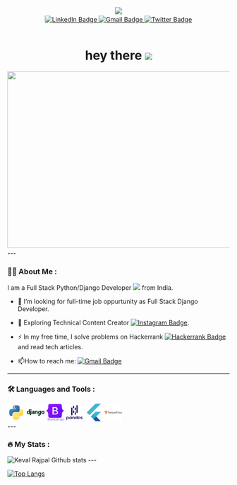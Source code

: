 <div id="header" align="center">
  <img src="https://media.giphy.com/media/RN8FdaB6T1bkkI5n4I/giphy.gif" width="100"/>
  <div id="badges">
    <a href="https://linkedin.com/in/keval-rajpal">
      <img src="https://img.shields.io/badge/LinkedIn-blue?style=for-the-badge&logo=linkedin&logoColor=white" alt="LinkedIn Badge"/>
    </a>
    <a href="mailto:kevalrajpal2580@gmail.com">
      <img src="https://img.shields.io/badge/Gmail-red?style=for-the-badge&logo=gmail&logoColor=white" alt="Gmail Badge"/>
    </a>
    <a href="https://twitter.com/kevalrajpal">
      <img src="https://img.shields.io/badge/Twitter-blue?style=for-the-badge&logo=twitter&logoColor=white" alt="Twitter Badge"/>
    </a>
    <br/>
    <img src="https://komarev.com/ghpvc/?username=kevalrajpalknight&style=flat-square&color=blue" alt=""/>
  </div>
  <h1>
    hey there
    <img src="https://media.giphy.com/media/hvRJCLFzcasrR4ia7z/giphy.gif" width="30px"/>
  </h1>
</div>
<div align="center">
  <img src="https://media.giphy.com/media/Y4ak9Ki2GZCbJxAnJD/giphy.gif" width="600" height="400"/>
</div>
---



### :man_technologist: About Me :
  I am a Full Stack Python/Django Developer <img src="https://media.giphy.com/media/WUlplcMpOCEmTGBtBW/giphy.gif" width="30"> from India.
  - :telescope: I’m looking for full-time job oppurtunity as Full Stack Django Developer.

  - :seedling: Exploring Technical Content Creator [![Instagram Badge](https://img.shields.io/badge/-knight.coder.army-pink?style=flat&logo=Instagram&logoColor=white)](https://instagram.com/knight.coder.army).

  - :zap: In my free time, I solve problems on Hackerrank [![Hackerrank Badge](https://img.shields.io/badge/-Keval-green?style=flat&logo=Hackerrank&logoColor=white)](https://www.hackerrank.com/kevalrajpal2580) and read tech articles.

  - :mailbox:How to reach me: [![Gmail Badge](https://img.shields.io/badge/-Keval-tomato?style=flat&logo=Gmail&logoColor=white)](mailto:kevalrajpal2580@gmail.com)
---



### :hammer_and_wrench: Languages and Tools :
<div>
  <img src="https://github.com/devicons/devicon/blob/master/icons/python/python-original.svg" title="Python" **alt="Python" width="40" height="40"/>
  <img src="https://github.com/devicons/devicon/blob/master/icons/django/django-plain-wordmark.svg" title="Django" **alt="Django" width="40" height="40"/>
  <img src="https://github.com/devicons/devicon/blob/master/icons/bootstrap/bootstrap-original-wordmark.svg" title="Bootstrap" **alt="Bootstrap" width="40" height="40"/>
  <img src="https://github.com/devicons/devicon/blob/master/icons/pandas/pandas-original-wordmark.svg" title="Pandas" **alt="Pandas" width="40" height="40"/>
  <img src="https://github.com/devicons/devicon/blob/master/icons/flutter/flutter-original.svg" title="Flutter" **alt="Flutter" width="40" height="40"/>
  <img src="https://github.com/devicons/devicon/blob/master/icons/tensorflow/tensorflow-original-wordmark.svg" title="Tensorflow" **alt="Tensorflow" width="40" height="40"/>
</div>
---



### :fire: My Stats :
<img src="https://github-readme-stats.vercel.app/api/top-langs?username=kevalrajpalknight&show_icons=true&theme=blueberry&locale=en&layout=compact" alt="Keval Rajpal Github stats" />
---



[![Top Langs](https://github-readme-stats.vercel.app/api/top-langs/?username=kevalrajpalknight&theme=blueberry)](https://github.com/anuraghazra/github-readme-stats)
